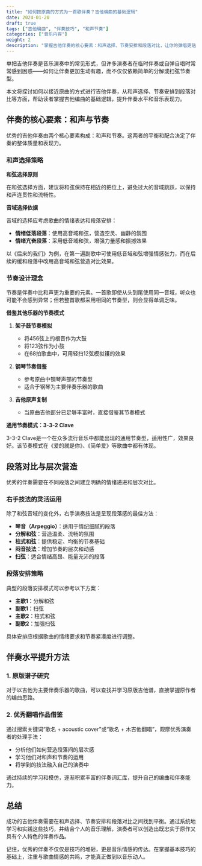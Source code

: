 ```yaml
---
title: "如何按原曲的方式为一首歌伴奏？吉他编曲的基础逻辑"
date: 2024-01-20
draft: true
tags: ["吉他编曲", "伴奏技巧", "和声节奏"]
categories: ["音乐内容"]
weight: 2
description: "掌握吉他伴奏的核心要素：和声选择、节奏安排和段落对比，让你的弹唱更贴近原曲的感觉。"
---
```


单把吉他伴奏是音乐演奏中的常见形式，但许多演奏者在临时伴奏或自弹自唱时常常感到困惑——如何让伴奏更加生动有趣，而不仅仅依赖简单的分解或扫弦节奏型。

本文将探讨如何以接近原曲的方式进行吉他伴奏，从和声选择、节奏安排到段落对比等方面，帮助读者掌握吉他编曲的基础逻辑，提升伴奏水平和音乐表现力。

## 伴奏的核心要素：和声与节奏

优秀的吉他伴奏由两个核心要素构成：和声和节奏。这两者的平衡和配合决定了伴奏的整体质量和表现力。

### 和声选择策略

**和弦选择原则**

在和弦选择方面，建议将和弦保持在相近的把位上，避免过大的音域跳跃，以保持和声连贯性和流畅性。

**音域选择依据**

音域的选择应考虑歌曲的情绪表达和段落安排：

- **情绪低落段落**：使用高音域和弦，营造空灵、幽静的氛围
- **情绪亢奋段落**：采用低音域和弦，增强力量感和振撼效果

以《后来的我们》为例，在第一遍副歌中可使用低音域和弦增强情感张力，而在后续的缓和段落中改用高音域和弦营造对比效果。

### 节奏设计理念

节奏是伴奏中比和声更为重要的元素。一首歌即使从头到尾使用同一音域，听众也可能不会感到异常；但若整首歌都采用相同的节奏型，则会显得单调乏味。

**借鉴其他乐器的节奏模式**

1. **架子鼓节奏模拟**
   - 将456弦上的根音作为大鼓
   - 将123弦作为小鼓
   - 在68拍歌曲中，可用轻扫12弦模拟镬的效果

2. **钢琴节奏借鉴**
   - 参考原曲中钢琴声部的节奏型
   - 适合于钢琴为主要伴奏乐器的歌曲

3. **吉他原声复制**
   - 当原曲吉他部分已足够丰富时，直接借鉴其节奏模式

**通用节奏模式：3-3-2 Clave**

3-3-2 Clave是一个在众多流行音乐中都能出现的通用节奏型，适用性广，效果良好。该节奏模式在《爱的就是你》、《简单爱》等歌曲中都有体现。

## 段落对比与层次营造

优秀的伴奏需要在不同段落之间建立明确的情绪递进和层次对比。

### 右手技法的灵活运用

除了和弦音域的变化外，右手演奏技法是呈现段落感的最佳方法：

- **琴音（Arpeggio）**：适用于情纪细腻的段落
- **分解和弦**：营造温柔、流畅的氛围
- **柱式和弦**：提供稳定、均衡的节奏基础
- **闷音技法**：增加节奏的层次和动感
- **扫弦**：适合情绪高昂、能量充沛的段落

### 段落安排策略

典型的段落安排模式可以参考以下方案：
- **主歌1**：分解和弦
- **副歌1**：扫弦
- **主歌2**：柱式和弦
- **副歌2**：加强扫弦

具体安排应根据歌曲的情绪要求和节奏紧凑度进行调整。

## 伴奏水平提升方法

### 1. 原版谱子研究

对于以吉他为主要伴奏乐器的歌曲，可以查找并学习原版吉他谱，直接掌握原作者的编曲思路。

### 2. 优秀翻唱作品借鉴

通过搜索关键词“歌名 + acoustic cover”或“歌名 + 木吉他翻唱”，观摩优秀演奏者的处理手法：

- 分析他们如何营造段落间的层次感
- 学习他们对和声和节奏的运用
- 将学到的技法融入自己的演奏中

通过持续的学习和模仿，逐渐积累丰富的伴奏词汇库，提升自己的编曲和伴奏能力。

## 总结

成功的吉他伴奏需要在和声选择、节奏安排和段落对比之间找到平衡。通过系统地学习和实践这些技巧，并结合个人的音乐理解，演奏者可以创造出既忠实于原作又具有个人特色的伴奏作品。

记住，优秀的伴奏不仅仅是技巧的堆砸，更是音乐情感的传达。在掌握基本技巧的基础上，注重与歌曲情感的共鸣，才能真正做到以音乐动人。